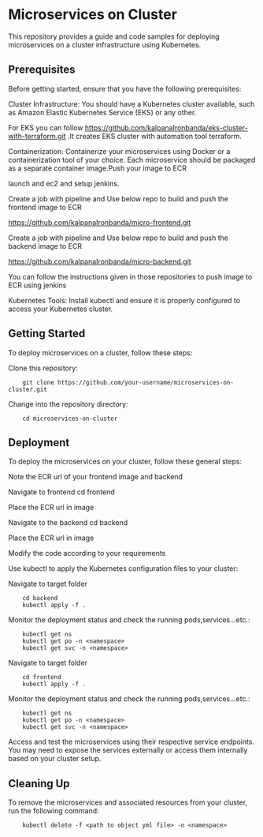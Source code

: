 Microservices on Cluster
==========================

This repository provides a guide and code samples for deploying microservices on a cluster infrastructure using Kubernetes.

Prerequisites
-------------

Before getting started, ensure that you have the following prerequisites:

Cluster Infrastructure: You should have a Kubernetes cluster available, such as Amazon Elastic Kubernetes Service (EKS) or any other.

For EKS you can follow https://github.com/kalpanaIronbanda/eks-cluster-with-terraform.git .It creates EKS cluster with automation tool terraform.

Containerization: Containerize your microservices using Docker or a containerization tool of your choice. Each microservice should be packaged as a separate container image.Push your image to ECR 
 
launch and ec2 and setup jenkins.

Create a job with pipeline and Use below repo to build and push the frontend image to ECR

 https://github.com/kalpanaIronbanda/micro-frontend.git

Create a job with pipeline and Use below repo to build and push the backend image to ECR

 https://github.com/kalpanaIronbanda/micro-backend.git

You can follow the instructions given in those repositories to push image to ECR using jenkins

Kubernetes Tools: Install kubectl and ensure it is properly configured to access your Kubernetes cluster.

Getting Started
------------------

To deploy microservices on a cluster, follow these steps:

Clone this repository: 

		git clone https://github.com/your-username/microservices-on-cluster.git

Change into the repository directory: 

		cd microservices-on-cluster

Deployment
---------------

To deploy the microservices on your cluster, follow these general steps:

Note the ECR url of your frontend image and backend

Navigate to frontend 
		cd frontend

Place the ECR url in image 

Navigate to the backend 
		cd backend

Place the ECR url in image

Modify the code according to your requirements 

Use kubectl to apply the Kubernetes configuration files to your cluster:

Navigate to target folder

		cd backend
		kubectl apply -f .

Monitor the deployment status and check the running pods,services...etc.:

		kubectl get ns
		kubectl get po -n <namespace>
		kubectl get svc -n <namespace>
		
Navigate to target folder

		cd frontend
		kubectl apply -f .

Monitor the deployment status and check the running pods,services...etc.:

		kubectl get ns
		kubectl get po -n <namespace>
		kubectl get svc -n <namespace>

Access and test the microservices using their respective service endpoints. You may need to expose the services externally or access them internally based on your cluster setup.

Cleaning Up
--------------

To remove the microservices and associated resources from your cluster, run the following command:

		kubectl delete -f <path to object yml file> -n <namespace>
		
